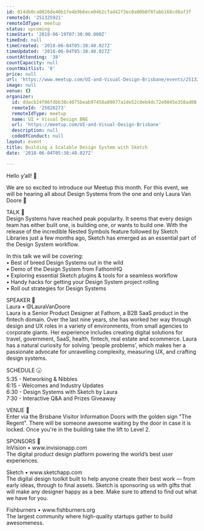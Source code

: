 ```yaml
---
id: 014db0ca0826de40b1fe4b9b6ece04b2cfad42f3ec0a00b0f8fabb168cd8af3f
remoteId: '251325921'
remoteIdType: meetup
status: upcoming
timeStart: '2018-06-19T07:30:00.000Z'
timeEnd: null
timeCreated: '2018-06-04T05:38:40.027Z'
timeUpdated: '2018-06-04T05:38:40.027Z'
countAttending: '38'
countCapacity: null
countWaitlist: '0'
price: null
url: 'https://www.meetup.com/UI-and-Visual-Design-Brisbane/events/251325921/'
image: null
venue: {}
organizer:
  id: ddacb24f06fdbb38c4075beab97458a89077a1de52c8eb4dc72e0045e358ad08
  remoteId: '25028273'
  remoteIdType: meetup
  name: UI + Visual Design BNE
  url: 'https://meetup.com/UI-and-Visual-Design-Brisbane'
  description: null
  codeOfConduct: null
layout: event
title: Building a Scalable Design System with Sketch
date: '2018-06-04T05:38:40.027Z'

---
```

<p>Hello y’all! 👋</p> <p>We are so excited to introduce our Meetup this month. For this event, we will be hearing all about Design Systems from the one and only Laura Van Doore 👸</p> <p>TALK 🧠<br/>Design Systems have reached peak popularity. It seems that every design team has either built one, is building one, or wants to build one. With the release of the incredible Nested Symbols feature followed by Sketch Libraries just a few months ago, Sketch has emerged as an essential part of the Design System workflow.</p> <p>In this talk we will be covering:<br/>• Best of breed Design Systems out in the wild<br/>• Demo of the Design System from FathomHQ<br/>• Exploring essential Sketch plugins &amp; tools for a seamless workflow<br/>• Handy hacks for getting your Design System project rolling<br/>• Roll out strategies for Design Systems</p> <p>SPEAKER 👸<br/>Laura • @LauraVanDoore<br/>Laura is a Senior Product Designer at Fathom, a B2B SaaS product in the fintech domain. Over the last nine years, she has worked her way through design and UX roles in a variety of environments, from small agencies to corporate giants. Her experience includes creating digital solutions for travel, government, SaaS, health, fintech, real estate and ecommerce. Laura has a natural curiosity for solving 'people problems’, which makes her a passionate advocate for unravelling complexity, measuring UX, and crafting design systems.</p> <p>SCHEDULE 🕠<br/>5:35 - Networking &amp; Nibbles<br/>6:15 - Welcomes and Industry Updates<br/>6:30 - Design Systems with Sketch by Laura<br/>7:30 - Interactive Q&amp;A and Prizes Giveaway</p> <p>VENUE 📍<br/>Enter via the Brisbane Visitor Information Doors with the golden sign "The Regent". There will be someone awesome waiting by the door in case it is locked. Once you're in the building take the lift to Level 2.</p> <p>SPONSORS 📣<br/>InVision • www.invisionapp.com<br/>The digital product design platform powering the world’s best user experiences.</p> <p>Sketch • www.sketchapp.com<br/>The digital design toolkit built to help anyone create their best work — from early ideas, through to final assets. Sketch is sponsoring us with gifts that will make any designer happy as a bee. Make sure to attend to find out what we have for you.</p> <p>Fishburners • www.fishburners.org<br/>The largest community where high-quality startups gather to build awesomeness.</p>
